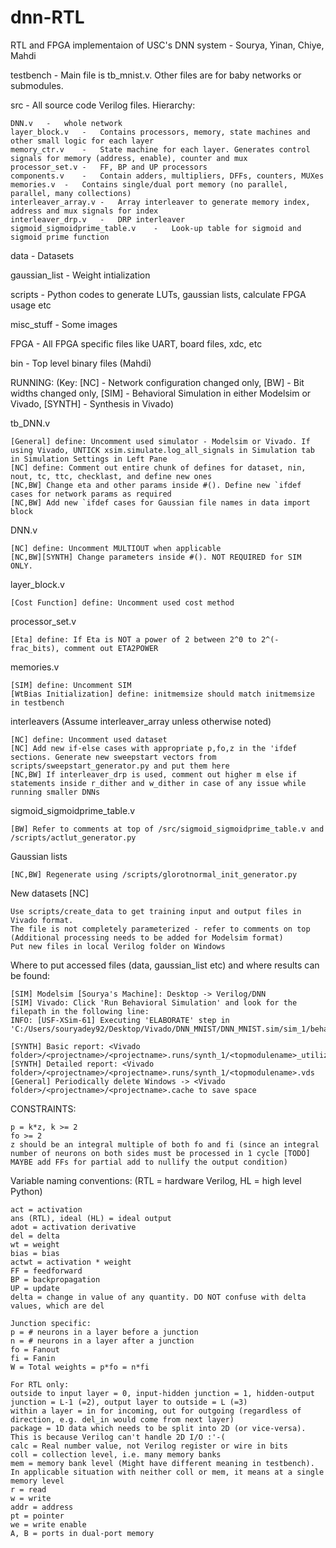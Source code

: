 # dnn-RTL
RTL and FPGA implementaion of USC's DNN system - Sourya, Yinan, Chiye, Mahdi

testbench - Main file is tb_mnist.v. Other files are for baby networks or submodules.

src - All source code Verilog files. Hierarchy:

	DNN.v	-	whole network
	layer_block.v	-	Contains processors, memory, state machines and other small logic for each layer
	memory_ctr.v	-	State machine for each layer. Generates control signals for memory (address, enable), counter and mux
	processor_set.v	-	FF, BP and UP processors
	components.v	-	Contain adders, multipliers, DFFs, counters, MUXes
	memories.v	-	Contains single/dual port memory (no parallel, parallel, many collections)
	interleaver_array.v	-	Array interleaver to generate memory index, address and mux signals for index
	interleaver_drp.v	-	DRP interleaver
	sigmoid_sigmoidprime_table.v	-	Look-up table for sigmoid and sigmoid prime function

data - Datasets

gaussian_list - Weight intialization

scripts - Python codes to generate LUTs, gaussian lists, calculate FPGA usage etc

misc_stuff - Some images

FPGA - All FPGA specific files like UART, board files, xdc, etc

bin - Top level binary files (Mahdi)



RUNNING: (Key: [NC] - Network configuration changed only, [BW] - Bit widths changed only, [SIM] - Behavioral Simulation in either Modelsim or Vivado, [SYNTH] - Synthesis in Vivado)

tb_DNN.v
	
	[General] define: Uncomment used simulator - Modelsim or Vivado. If using Vivado, UNTICK xsim.simulate.log_all_signals in Simulation tab in Simulation Settings in Left Pane
	[NC] define: Comment out entire chunk of defines for dataset, nin, nout, tc, ttc, checklast, and define new ones
	[NC,BW] Change eta and other params inside #(). Define new `ifdef cases for network params as required
	[NC,BW] Add new `ifdef cases for Gaussian file names in data import block
	
DNN.v

	[NC] define: Uncomment MULTIOUT when applicable
	[NC,BW][SYNTH] Change parameters inside #(). NOT REQUIRED for SIM ONLY.
	
layer_block.v

	[Cost Function] define: Uncomment used cost method

processor_set.v

	[Eta] define: If Eta is NOT a power of 2 between 2^0 to 2^(-frac_bits), comment out ETA2POWER

memories.v

	[SIM] define: Uncomment SIM
	[WtBias Initialization] define: initmemsize should match initmemsize in testbench

interleavers (Assume interleaver_array unless otherwise noted)

	[NC] define: Uncomment used dataset
	[NC] Add new if-else cases with appropriate p,fo,z in the 'ifdef sections. Generate new sweepstart vectors from scripts/sweepstart_generator.py and put them here
	[NC,BW] If interleaver_drp is used, comment out higher m else if statements inside r_dither and w_dither in case of any issue while running smaller DNNs

sigmoid_sigmoidprime_table.v

	[BW] Refer to comments at top of /src/sigmoid_sigmoidprime_table.v and /scripts/actlut_generator.py

Gaussian lists

	[NC,BW] Regenerate using /scripts/glorotnormal_init_generator.py

New datasets [NC]

	Use scripts/create_data to get training input and output files in Vivado format.
	The file is not completely parameterized - refer to comments on top
	(Additional processing needs to be added for Modelsim format)
	Put new files in local Verilog folder on Windows

Where to put accessed files (data, gaussian_list etc) and where results can be found:

	[SIM] Modelsim [Sourya's Machine]: Desktop -> Verilog/DNN
	[SIM] Vivado: Click 'Run Behavioral Simulation' and look for the filepath in the following line:
	INFO: [USF-XSim-61] Executing 'ELABORATE' step in 'C:/Users/souryadey92/Desktop/Vivado/DNN_MNIST/DNN_MNIST.sim/sim_1/behav/xsim'
	
	[SYNTH] Basic report: <Vivado folder>/<projectname>/<projectname>.runs/synth_1/<topmodulename>_utilization_synth.rpt
	[SYNTH] Detailed report: <Vivado folder>/<projectname>/<projectname>.runs/synth_1/<topmodulename>.vds
	[General] Periodically delete Windows -> <Vivado folder>/<projectname>/<projectname>.cache to save space


CONSTRAINTS:
	
	p = k*z, k >= 2	
	fo >= 2
	z should be an integral multiple of both fo and fi (since an integral number of neurons on both sides must be processed in 1 cycle [TODO] MAYBE add FFs for partial add to nullify the output condition)



Variable naming conventions: (RTL = hardware Verilog, HL = high level Python)
	
	act = activation
	ans (RTL), ideal (HL) = ideal output
	adot = activation derivative
	del = delta
	wt = weight
	bias = bias
	actwt = activation * weight
	FF = feedforward
	BP = backpropagation
	UP = update
	delta = change in value of any quantity. DO NOT confuse with delta values, which are del

	Junction specific:
	p = # neurons in a layer before a junction
	n = # neurons in a layer after a junction
	fo = Fanout
	fi = Fanin
	W = Total weights = p*fo = n*fi

	For RTL only:
	outside to input layer = 0, input-hidden junction = 1, hidden-output junction = L-1 (=2), output layer to outside = L (=3)
	within a layer = in for incoming, out for outgoing (regardless of direction, e.g. del_in would come from next layer)
	package = 1D data which needs to be split into 2D (or vice-versa). This is because Verilog can't handle 2D I/O :'-(
	calc = Real number value, not Verilog register or wire in bits
	coll = collection level, i.e. many memory banks
	mem = memory bank level (Might have different meaning in testbench). In applicable situation with neither coll or mem, it means at a single memory level
	r = read
	w = write
	addr = address
	pt = pointer
	we = write enable
	A, B = ports in dual-port memory

